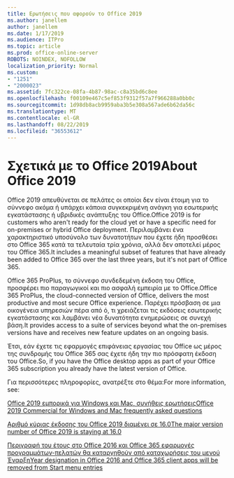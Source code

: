 ```yaml
---
title: Ερωτήσεις που αφορούν το Office 2019
ms.author: janellem
author: janellem
ms.date: 1/17/2019
ms.audience: ITPro
ms.topic: article
ms.prod: office-online-server
ROBOTS: NOINDEX, NOFOLLOW
localization_priority: Normal
ms.custom:
- "1251"
- "2000023"
ms.assetid: 7fc322ce-08fa-4b87-98ac-c8a35bd6c8ee
ms.openlocfilehash: f00109e467c5ef853f9312f57a7f966288a0bb0c
ms.sourcegitcommit: 1d98db8acb9959aba3b5e308a567ade6b62da56c
ms.translationtype: MT
ms.contentlocale: el-GR
ms.lasthandoff: 08/22/2019
ms.locfileid: "36553612"
---
```

# <a name="about-office-2019"></a><span data-ttu-id="b37cb-102">Σχετικά με το Office 2019</span><span class="sxs-lookup"><span data-stu-id="b37cb-102">About Office 2019</span></span>

<span data-ttu-id="b37cb-103">Office 2019 απευθύνεται σε πελάτες οι οποίοι δεν είναι έτοιμη για το σύννεφο ακόμα ή υπάρχει κάποια συγκεκριμένη ανάγκη για εσωτερικής εγκατάστασης ή υβριδικές ανάπτυξης του Office.</span><span class="sxs-lookup"><span data-stu-id="b37cb-103">Office 2019 is for customers who aren't ready for the cloud yet or have a specific need for on-premises or hybrid Office deployment.</span></span> <span data-ttu-id="b37cb-104">Περιλαμβάνει ένα χαρακτηριστικό υποσύνολο των δυνατοτήτων που έχετε ήδη προσθέσει στο Office 365 κατά τα τελευταία τρία χρόνια, αλλά δεν αποτελεί μέρος του Office 365.</span><span class="sxs-lookup"><span data-stu-id="b37cb-104">It includes a meaningful subset of features that have already been added to Office 365 over the last three years, but it's not part of Office 365.</span></span>
  
<span data-ttu-id="b37cb-105">Office 365 ProPlus, το σύννεφο συνδεδεμένη έκδοση του Office, προσφέρει πιο παραγωγικοί και πιο ασφαλή εμπειρία με το Office.</span><span class="sxs-lookup"><span data-stu-id="b37cb-105">Office 365 ProPlus, the cloud-connected version of Office, delivers the most productive and most secure Office experience.</span></span> <span data-ttu-id="b37cb-106">Παρέχει πρόσβαση σε μια οικογένεια υπηρεσιών πέρα από ό, τι χρειάζεται τις εκδόσεις εσωτερικής εγκατάστασης και λαμβάνει νέα δυνατότητα ενημερώσεις σε συνεχή βάση.</span><span class="sxs-lookup"><span data-stu-id="b37cb-106">It provides access to a suite of services beyond what the on-premises versions have and receives new feature updates on an ongoing basis.</span></span>
  
<span data-ttu-id="b37cb-107">Έτσι, εάν έχετε τις εφαρμογές επιφάνειας εργασίας του Office ως μέρος της συνδρομής του Office 365 σας έχετε ήδη την πιο πρόσφατη έκδοση του Office.</span><span class="sxs-lookup"><span data-stu-id="b37cb-107">So, if you have the Office desktop apps as part of your Office 365 subscription you already have the latest version of Office.</span></span>
  
<span data-ttu-id="b37cb-108">Για περισσότερες πληροφορίες, ανατρέξτε στο θέμα:</span><span class="sxs-lookup"><span data-stu-id="b37cb-108">For more information, see:</span></span>
  
[<span data-ttu-id="b37cb-109">Office 2019 εμπορικά για Windows και Mac, συνήθεις ερωτήσεις</span><span class="sxs-lookup"><span data-stu-id="b37cb-109">Office 2019 Commercial for Windows and Mac frequently asked questions</span></span>](https://support.microsoft.com/help/4133312)
  
[<span data-ttu-id="b37cb-110">Αριθμό κύριας έκδοσης του Office 2019 διαμένει σε 16.0</span><span class="sxs-lookup"><span data-stu-id="b37cb-110">The major version number of Office 2019 is staying at 16.0</span></span>](https://docs.microsoft.com/deployoffice/office2019/overview)
  
[<span data-ttu-id="b37cb-111">Περιγραφή του έτους στο Office 2016 και Office 365 εφαρμογές προγραμμάτων-πελατών θα καταργηθούν από καταχωρήσεις του μενού Έναρξη</span><span class="sxs-lookup"><span data-stu-id="b37cb-111">Year designation in Office 2016 and Office 365 client apps will be removed from Start menu entries</span></span>](https://support.office.com/article/8fe5e052-76d2-49de-af30-2e84ed3da907?wt.mc_id=Alchemy_ClientDIA)
  